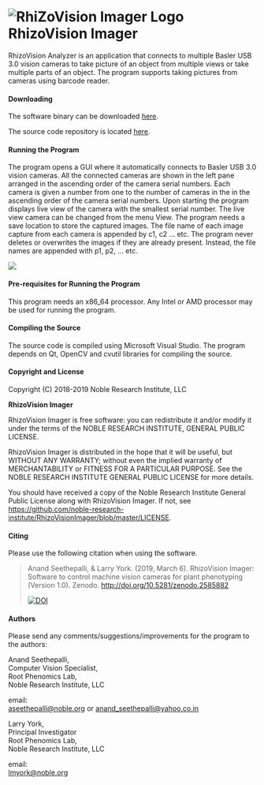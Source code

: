 # ![RhiZoVision Imager Logo](./rvimagerlogo.png) RhizoVision Imager

RhizoVision Analyzer is an application that connects to multiple Basler USB 3.0
vision cameras to take picture of an object from multiple views or take multiple
parts of an object. The program supports taking pictures from cameras using
barcode reader.

#### Downloading
The software binary can be downloaded [here](https://zenodo.org/record/2585881).

The source code repository is located [here](https://github.com/rootphenomicslab/RhizoVisionImager).

#### Running the Program

The program opens a GUI where it automatically connects to Basler USB 3.0 vision cameras.
All the connected cameras are shown in the left pane arranged in the ascending order of
the camera serial numbers. Each camera is given a number from one to the number of cameras
in the in the ascending order of the camera serial numbers. Upon starting the program
displays live view of the camera with the smallest serial number. The live view camera
can be changed from the menu View. The program needs a save location to store the captured
images. The file name of each image capture from each camera is appended by c1, c2 ... etc.
The program never deletes or overwrites the images if they are already present. Instead,
the file names are appended with p1, p2, ... etc.

![](./rvimager.png)

#### Pre-requisites for Running the Program

This program needs an x86_64 processor. Any Intel or AMD processor may be used
for running the program.

#### Compiling the Source

The source code is compiled using Microsoft Visual Studio. The program depends on
Qt, OpenCV and cvutil libraries for compiling the source.

#### Copyright and License

Copyright (C) 2018-2019 Noble Research Institute, LLC

**RhizoVision Imager**

RhizoVision Imager is free software: you can redistribute it and/or modify
it under the terms of the NOBLE RESEARCH INSTITUTE, GENERAL PUBLIC LICENSE.

RhizoVision Imager is distributed in the hope that it will be useful,
but WITHOUT ANY WARRANTY; without even the implied warranty of
MERCHANTABILITY or FITNESS FOR A PARTICULAR PURPOSE.  See the
NOBLE RESEARCH INSTITUTE GENERAL PUBLIC LICENSE for more details.

You should have received a copy of the Noble Research Institute General Public License
along with RhizoVision Imager.  If not, see <https://github.com/noble-research-institute/RhizoVisionImager/blob/master/LICENSE>.

#### Citing
Please use the following citation when using the software.

> Anand Seethepalli, & Larry York. (2019, March 6). RhizoVision Imager: Software to control machine vision cameras for plant phenotyping (Version 1.0). Zenodo. http://doi.org/10.5281/zenodo.2585882
> 
> [![DOI](https://zenodo.org/badge/DOI/10.5281/zenodo.2585882.svg)](https://doi.org/10.5281/zenodo.2585882)

#### Authors

Please send any comments/suggestions/improvements for the program to the authors:

Anand Seethepalli,  
Computer Vision Specialist,  
Root Phenomics Lab,  
Noble Research Institute, LLC  

email:  
aseethepalli@noble.org or anand_seethepalli@yahoo.co.in  

Larry York,  
Principal Investigator  
Root Phenomics Lab,  
Noble Research Institute, LLC  

email:  
lmyork@noble.org  
